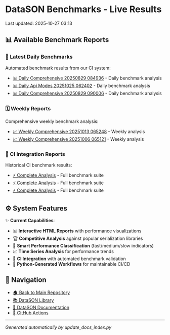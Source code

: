 # DataSON Benchmarks - Live Results

Last updated: 2025-10-27 03:13

## 📊 Available Benchmark Reports

### 🚀 Latest Daily Benchmarks
Automated benchmark results from our CI system:

- [📊 Daily Comprehensive 20250829 084936](results/daily_comprehensive_20250829_084936_report.html) - Daily benchmark analysis
- [📊 Daily Api Modes 20251025 062402](results/daily_api_modes_20251025_062402_report.html) - Daily benchmark analysis
- [📊 Daily Comprehensive 20250829 090006](results/daily_comprehensive_20250829_090006_report.html) - Daily benchmark analysis

### 🗓️ Weekly Reports
Comprehensive weekly benchmark analysis:

- [📈 Weekly Comprehensive 20251013 065248](results/weekly_comprehensive_20251013_065248_report.html) - Weekly analysis
- [📈 Weekly Comprehensive 20251006 065121](results/weekly_comprehensive_20251006_065121_report.html) - Weekly analysis

### 🔄 CI Integration Reports
Historical CI benchmark results:

- [⚡ Complete Analysis](results/ci_20250619_124048_15758084815_complete_report.html) - Full benchmark suite
- [⚡ Complete Analysis](results/ci_20250619_031310_15748485051_complete_report.html) - Full benchmark suite
- [⚡ Complete Analysis](results/ci_20250618_031200_15722975520_complete_report.html) - Full benchmark suite

## ⚙️ System Features

✨ **Current Capabilities**:
- 📊 **Interactive HTML Reports** with performance visualizations
- 🏆 **Competitive Analysis** against popular serialization libraries
- 🎯 **Smart Performance Classification** (fast/medium/slow indicators)
- 📈 **Time Series Analysis** for performance trends
- 🔄 **CI Integration** with automated benchmark validation
- 🤖 **Python-Generated Workflows** for maintainable CI/CD

## 🔗 Navigation
- [🏠 Back to Main Repository](https://github.com/danielendler/datason-benchmarks)
- [📚 DataSON Library](https://github.com/danielendler/datason)
- [📖 DataSON Documentation](https://datason.readthedocs.io/en/latest/)
- [🔄 GitHub Actions](https://github.com/danielendler/datason-benchmarks/actions)

---
*Generated automatically by update_docs_index.py*
